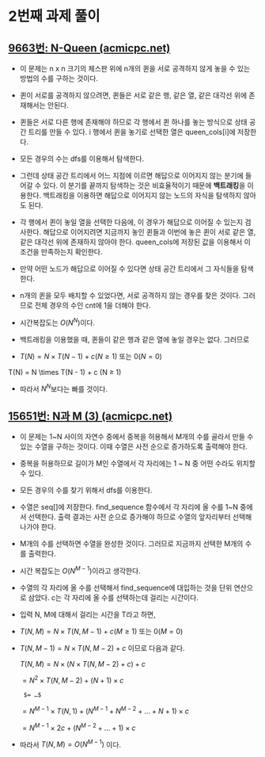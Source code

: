 # 2번째 과제 풀이

## [9663번: N-Queen (acmicpc.net)](https://www.acmicpc.net/problem/9663)

- 이 문제는 n x n 크기의 체스판 위에 n개의 퀸을 서로 공격하지 않게 놓을 수 있는 방법의 수를 구하는 것이다.
- 퀸이 서로를 공격하지 않으려면, 퀸들은 서로 같은 행, 같은 열, 같은 대각선 위에 존재해서는 안된다.
- 퀸들은 서로 다른 행에 존재해야 하므로 각 행에서 퀸 하나를 놓는 방식으로 상태 공간 트리를 만들 수 있다. i 행에서 퀸을 놓기로 선택한 열은 queen_cols[i]에 저장한다.
- 모든 경우의 수는 dfs를 이용해서 탐색한다.
- 그런데 상태 공간 트리에서 어느 지점에 이르면 해답으로 이어지지 않는 분기에 들어갈 수 있다. 이 분기를 끝까지 탐색하는 것은 비효율적이기 때문에 **백트래킹**을 이용한다. 백트래킹을 이용하면 해답으로 이어지지 않는 노드의 자식을 탐색하지 않아도 된다.
- 각 행에서 퀸이 놓일 열을 선택한 다음에, 이 경우가 해답으로 이어질 수 있는지 검사한다. 해답으로 이어지려면 지금까지 놓인 퀸들과 이번에 놓은 퀸이 서로 같은 열, 같은 대각선 위에 존재하지 않아야 한다. queen_cols에 저장된 값을 이용해서 이 조건을 만족하는지 확인한다.
- 만약 어떤 노드가 해답으로 이어질 수 있다면 상태 공간 트리에서 그 자식들을 탐색한다.
- n개의 퀸을 모두 배치할 수 있었다면, 서로 공격하지 않는 경우를 찾은 것이다. 그러므로 전체 경우의 수인 cnt에 1을 더해야 한다.

- 시간복잡도는  $O(N^N)$이다.
- 백트래킹을 이용했을 때, 퀸들이 같은 행과 같은 열에 놓일 경우는 없다. 그러므로
- $T(N) = N \times T(N - 1) + c        (N ≥ 1)$ 또는 $0 (N=0)$

T(N) = N \times T(N - 1) + c (N ≥ 1)

- 따라서 $N^N$보다는 빠를 것이다.

## [15651번: N과 M (3) (acmicpc.net)](https://www.acmicpc.net/problem/15651)

- 이 문제는 1~N 사이의 자연수 중에서 중복을 허용해서 M개의 수를 골라서 만들 수 있는 수열을 구하는 것이다. 이때 수열은 사전 순으로 증가하도록 출력해야 한다.
- 중복을 허용하므로 길이가 M인 수열에서 각 자리에는 1 ~ N 중 어떤 수라도 위치할 수 있다.
- 모든 경우의 수를 찾기 위해서 dfs를 이용한다.
- 수열은 seq[]에 저장한다. find_sequence 함수에서 각 자리에 올 수를 1~N 중에서 선택한다. 출력 결과는 사전 순으로 증가해야 하므로 수열의 앞자리부터 선택해나가야 한다.
- M개의 수를 선택하면 수열을 완성한 것이다. 그러므로 지금까지 선택한 M개의 수를 출력한다.

- 시간 복잡도는  $O( N^{M-1 } )$이라고 생각한다.
- 수열의 각 자리에 올 수를 선택해서 find_sequence에 대입하는 것을 단위 연산으로 삼았다. c는 각 자리에 올 수를 선택하는데 걸리는 시간이다.
- 입력 N, M에 대해서 걸리는 시간을 T라고 하면,
- $T(N, M) = N \times T(N, M - 1) + c    (M ≥ 1)$ 또는  $0 (M=0)$
- $T(N, M - 1) = N \times T(N, M - 2) + c$   이므로 다음과 같다.
    
    $T(N, M) = N \times ( N \times T(N, M - 2) + c) + c$
    
    $= N^2 \times T (N, M -2) + (N + 1) \times c$
    
       $= …$
    
    $= N^{M-1} \times T(N, 1) + (N^{M-1} + N^{M-2} + … + N + 1) \times c$
    
    $= N^{M-1} \times 2c + (N^{M-2} + … + 1) \times c$
    
- 따라서 $T(N, M) = O( N^{M-1} )$ 이다.